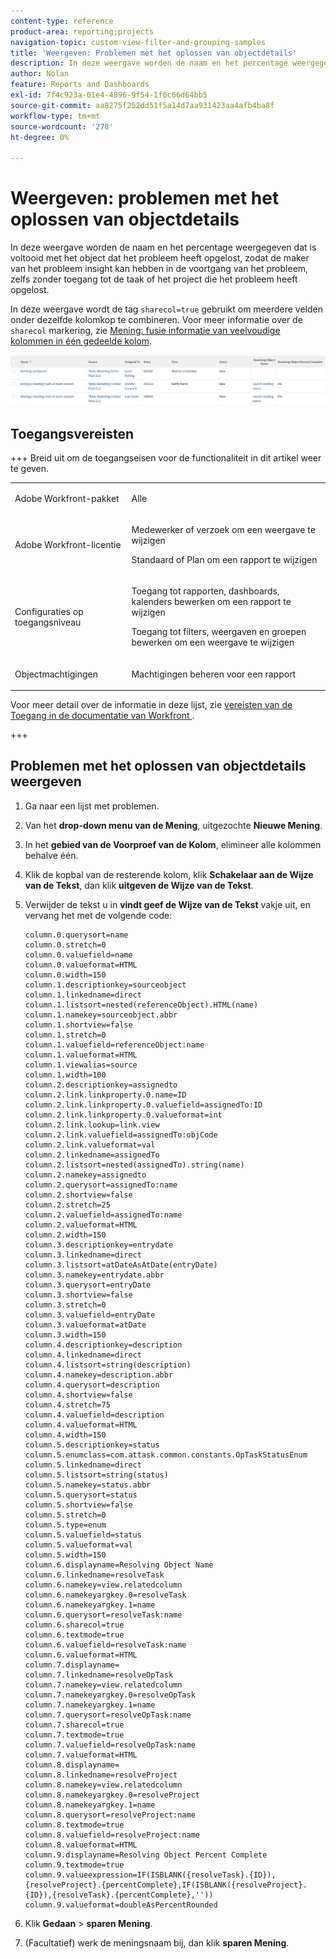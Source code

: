 ```yaml
---
content-type: reference
product-area: reporting;projects
navigation-topic: custom-view-filter-and-grouping-samples
title: 'Weergeven: Problemen met het oplossen van objectdetails'
description: In deze weergave worden de naam en het percentage weergegeven dat is voltooid met het object dat het probleem heeft opgelost, zodat de maker van het probleem insight kan hebben in de voortgang van het probleem, zelfs zonder toegang tot de taak of het project die het probleem heeft opgelost.
author: Nolan
feature: Reports and Dashboards
exl-id: 7f4c923a-01e4-4896-9f54-1f0c66d64bb5
source-git-commit: aa8275f252dd51f5a14d7aa931423aa4afb4ba8f
workflow-type: tm+mt
source-wordcount: '278'
ht-degree: 0%

---
```


# Weergeven: problemen met het oplossen van objectdetails

<!--Audited: 11/2024-->

In deze weergave worden de naam en het percentage weergegeven dat is voltooid met het object dat het probleem heeft opgelost, zodat de maker van het probleem insight kan hebben in de voortgang van het probleem, zelfs zonder toegang tot de taak of het project die het probleem heeft opgelost.

In deze weergave wordt de tag `sharecol=true` gebruikt om meerdere velden onder dezelfde kolomkop te combineren. Voor meer informatie over de `sharecol` markering, zie [&#x200B; Mening: fusie informatie van veelvoudige kolommen in één gedeelde kolom &#x200B;](../../../reports-and-dashboards/reports/custom-view-filter-grouping-samples/view-merge-columns.md).

![&#x200B; issue_custom_view_with_resolving_object_name_and_percent_complete.png &#x200B;](assets/issue-custom-view-350x77.png)

## Toegangsvereisten

+++ Breid uit om de toegangseisen voor de functionaliteit in dit artikel weer te geven.

<table style="table-layout:auto"> 
 <col> 
 <col> 
 <tbody> 
  <tr> 
   <td role="rowheader">Adobe Workfront-pakket</td> 
   <td> <p>Alle</p> </td> 
  </tr> 
  <tr> 
   <td role="rowheader">Adobe Workfront-licentie</td> 
   <td> 
   <p>Medewerker of verzoek om een weergave te wijzigen </p>
   <p>Standaard of Plan om een rapport te wijzigen</p>
  </tr> 
  <tr> 
   <td role="rowheader">Configuraties op toegangsniveau</td> 
   <td> <p>Toegang tot rapporten, dashboards, kalenders bewerken om een rapport te wijzigen</p> <p>Toegang tot filters, weergaven en groepen bewerken om een weergave te wijzigen</p> </td> 
  </tr> 
  <tr> 
   <td role="rowheader">Objectmachtigingen</td> 
   <td> <p>Machtigingen beheren voor een rapport</p>  </td> 
  </tr> 
 </tbody> 
</table>

Voor meer detail over de informatie in deze lijst, zie [&#x200B; vereisten van de Toegang in de documentatie van Workfront &#x200B;](/help/quicksilver/administration-and-setup/add-users/access-levels-and-object-permissions/access-level-requirements-in-documentation.md).


+++

## Problemen met het oplossen van objectdetails weergeven

1. Ga naar een lijst met problemen.
1. Van het **drop-down menu van de Mening**, uitgezochte **Nieuwe Mening**.

1. In het **gebied van de Voorproef van de Kolom**, elimineer alle kolommen behalve één.
1. Klik de kopbal van de resterende kolom, klik **Schakelaar aan de Wijze van de Tekst**, dan klik **uitgeven de Wijze van de Tekst**.
1. Verwijder de tekst u in **vindt geef de Wijze van de Tekst** vakje uit, en vervang het met de volgende code:

   ```
   column.0.querysort=name
   column.0.stretch=0
   column.0.valuefield=name
   column.0.valueformat=HTML
   column.0.width=150
   column.1.descriptionkey=sourceobject
   column.1.linkedname=direct
   column.1.listsort=nested(referenceObject).HTML(name)
   column.1.namekey=sourceobject.abbr
   column.1.shortview=false
   column.1.stretch=0
   column.1.valuefield=referenceObject:name
   column.1.valueformat=HTML
   column.1.viewalias=source
   column.1.width=100
   column.2.descriptionkey=assignedto
   column.2.link.linkproperty.0.name=ID
   column.2.link.linkproperty.0.valuefield=assignedTo:ID
   column.2.link.linkproperty.0.valueformat=int
   column.2.link.lookup=link.view
   column.2.link.valuefield=assignedTo:objCode
   column.2.link.valueformat=val
   column.2.linkedname=assignedTo
   column.2.listsort=nested(assignedTo).string(name)
   column.2.namekey=assignedto
   column.2.querysort=assignedTo:name
   column.2.shortview=false
   column.2.stretch=25
   column.2.valuefield=assignedTo:name
   column.2.valueformat=HTML
   column.2.width=150
   column.3.descriptionkey=entrydate
   column.3.linkedname=direct
   column.3.listsort=atDateAsAtDate(entryDate)
   column.3.namekey=entrydate.abbr
   column.3.querysort=entryDate
   column.3.shortview=false
   column.3.stretch=0
   column.3.valuefield=entryDate
   column.3.valueformat=atDate
   column.3.width=150
   column.4.descriptionkey=description
   column.4.linkedname=direct
   column.4.listsort=string(description)
   column.4.namekey=description.abbr
   column.4.querysort=description
   column.4.shortview=false
   column.4.stretch=75
   column.4.valuefield=description
   column.4.valueformat=HTML
   column.4.width=150
   column.5.descriptionkey=status
   column.5.enumclass=com.attask.common.constants.OpTaskStatusEnum
   column.5.linkedname=direct
   column.5.listsort=string(status)
   column.5.namekey=status.abbr
   column.5.querysort=status
   column.5.shortview=false
   column.5.stretch=0
   column.5.type=enum
   column.5.valuefield=status
   column.5.valueformat=val
   column.5.width=150
   column.6.displayname=Resolving Object Name
   column.6.linkedname=resolveTask
   column.6.namekey=view.relatedcolumn
   column.6.namekeyargkey.0=resolveTask
   column.6.namekeyargkey.1=name
   column.6.querysort=resolveTask:name
   column.6.sharecol=true
   column.6.textmode=true
   column.6.valuefield=resolveTask:name
   column.6.valueformat=HTML
   column.7.displayname=
   column.7.linkedname=resolveOpTask
   column.7.namekey=view.relatedcolumn
   column.7.namekeyargkey.0=resolveOpTask
   column.7.namekeyargkey.1=name
   column.7.querysort=resolveOpTask:name
   column.7.sharecol=true
   column.7.textmode=true
   column.7.valuefield=resolveOpTask:name
   column.7.valueformat=HTML
   column.8.displayname=
   column.8.linkedname=resolveProject
   column.8.namekey=view.relatedcolumn
   column.8.namekeyargkey.0=resolveProject
   column.8.namekeyargkey.1=name
   column.8.querysort=resolveProject:name
   column.8.textmode=true
   column.8.valuefield=resolveProject:name
   column.8.valueformat=HTML
   column.9.displayname=Resolving Object Percent Complete
   column.9.textmode=true
   column.9.valueexpression=IF(ISBLANK({resolveTask}.{ID}),{resolveProject}.{percentComplete},IF(ISBLANK({resolveProject}.{ID}),{resolveTask}.{percentComplete},''))
   column.9.valueformat=doubleAsPercentRounded
   ```

1. Klik **Gedaan** > **sparen Mening**.
1. (Facultatief) werk de meningsnaam bij, dan klik **sparen Mening**.
